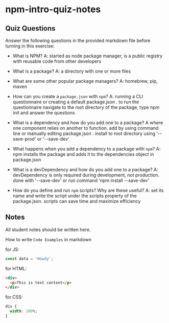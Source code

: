 # npm-intro-quiz-notes

## Quiz Questions

Answer the following questions in the provided markdown file before turning in this exercise:

- What is NPM?
  A: started as node package manager, is a public registry with reusable code from other developers
- What is a package?
  A: a directory with one or more files
- What are some other popular package managers?
  A: homebrew, pip, maven
- How can you create a `package.json` with `npm`?
  A: running a CLI questionnaire or creating a default package.json . to run the questionnaire navigate to the root directory of the package, type npm init and answer the questions
- What is a dependency and how do you add one to a package?
  A where one component relies on another to function. add by using command line or manually editing package.json . install to root directory using '--save-prod' or '--save-dev'
- What happens when you add a dependency to a package with `npm`?
  A: npm installs the package and adds it to the dependencies object in package.json
- What is a devDependency and how do you add one to a package?
  A: devDependency is only required during development, not production. done with '--save-dev' or run command 'npm install <package-name> --save-dev'

- How do you define and run `npm` scripts? Why are these useful?
  A: set its name and write the script under the scripts property of the package.json. scripts can save time and maximize efficiency

## Notes

All student notes should be written here.

How to write `Code Examples` in markdown

for JS:

```javascript
const data = 'Howdy';
```

for HTML:

```html
<div>
  <p>This is text content</p>
</div>
```

for CSS:

```css
div {
  width: 100%;
}
```
